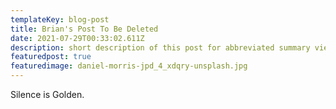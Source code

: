 ```yaml
---
templateKey: blog-post
title: Brian's Post To Be Deleted
date: 2021-07-29T00:33:02.611Z
description: short description of this post for abbreviated summary views
featuredpost: true
featuredimage: daniel-morris-jpd_4_xdqry-unsplash.jpg
---
```


Silence is Golden.

